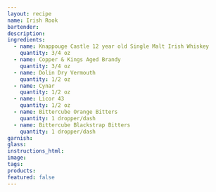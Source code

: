 ```yaml
---
layout: recipe
name: Irish Rook
bartender:
description:
ingredients:
  - name: Knappouge Castle 12 year old Single Malt Irish Whiskey
    quantity: 3/4 oz
  - name: Copper & Kings Aged Brandy
    quantity: 3/4 oz
  - name: Dolin Dry Vermouth
    quantity: 1/2 oz
  - name: Cynar
    quantity: 1/2 oz
  - name: Licor 43
    quantity: 1/2 oz
  - name: Bittercube Orange Bitters
    quantity: 1 dropper/dash
  - name: Bittercube Blackstrap Bitters
    quantity: 1 dropper/dash
garnish:
glass:
instructions_html:
image:
tags:
products:
featured: false
---
```



